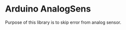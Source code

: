 
Arduino AnalogSens 
==================

Purpose of this library is to skip error from analog sensor.

